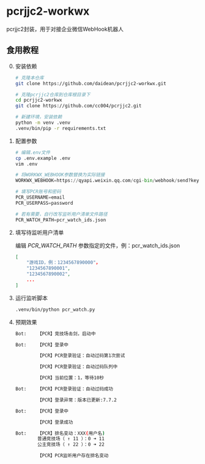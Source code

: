 # pcrjjc2-workwx
pcrjjc2封装，用于对接企业微信WebHook机器人

## 食用教程

0. 安装依赖

    ```bash
    # 克隆本仓库
    git clone https://github.com/daidean/pcrjjc2-workwx.git

    # 克隆pcrjjc2仓库到仓库根目录下
    cd pcrjjc2-workwx
    git clone https://github.com/cc004/pcrjjc2.git

    # 新建环境，安装依赖
    python -m venv .venv
    .venv/bin/pip -r requirements.txt
    ```

1. 配置参数

    ```bash
    # 编辑.env文件
    cp .env.example .env
    vim .env
    ```

    ```python
    # 将WORKWX_WEBHOOK参数替换为实际链接
    WORKWX_WEBHOOK=https://qyapi.weixin.qq.com/cgi-bin/webhook/send?key=xxxxxxxx-xxxx-xxxx-xxxx-xxxxxxxxxxxx

    # 填写PCR账号和密码
    PCR_USERNAME=email
    PCR_USERPASS=password

    # 若有需要，自行改写监听用户清单文件路径
    PCR_WATCH_PATH=pcr_watch_ids.json
    ```

2. 填写待监听用户清单

    编辑 *PCR_WATCH_PATH* 参数指定的文件，例：pcr_watch_ids.json

    ```json
    [
        "游戏ID，例：1234567890000"，
        "1234567890001",
        "1234567890002",
        ...
    ]
    ```

3. 运行监听脚本

    ```bash
    .venv/bin/python pcr_watch.py
    ```

4. 预期效果

    ```bash
    Bot:    【PCR】竞技场击剑，启动中

    Bot:    【PCR】登录中

            【PCR】PCR登录验证：自动过码第1次尝试

            【PCR】PCR登录验证：自动过码队列中

            【PCR】当前位置：1，等待10秒

    Bot:    【PCR】PCR登录验证：自动过码成功

            【PCR】登录异常：版本已更新:7.7.2
    
    Bot:    【PCR】登录中

            【PCR】登录成功
    
    Bot:    【PCR】排名变动：XXX(用户名)
            普通竞技场（ ↑ 11 ）：0 ➜ 11
            公主竞技场（ ↑ 22 ）：0 ➜ 22

            【PCR】PCR监听用户存在排名变动
    ```